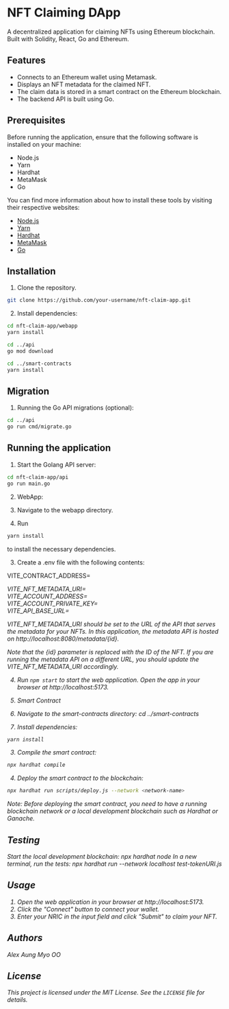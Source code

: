 # NFT Claiming DApp

A decentralized application for claiming NFTs using Ethereum blockchain. Built with Solidity, React, Go and Ethereum.

## Features

- Connects to an Ethereum wallet using Metamask.
- Displays an NFT metadata for the claimed NFT.
- The claim data is stored in a smart contract on the Ethereum blockchain.
- The backend API is built using Go.

## Prerequisites

Before running the application, ensure that the following software is installed on your machine:

- Node.js
- Yarn
- Hardhat
- MetaMask
- Go

You can find more information about how to install these tools by visiting their respective websites:

- [Node.js](https://nodejs.org/)
- [Yarn](https://yarnpkg.com/)
- [Hardhat](https://hardhat.org/)
- [MetaMask](https://metamask.io/)
- [Go](https://golang.org/)


## Installation

1. Clone the repository.

```bash
git clone https://github.com/your-username/nft-claim-app.git
```

2. Install dependencies:

```bash
cd nft-claim-app/webapp
yarn install

cd ../api
go mod download

cd ../smart-contracts
yarn install
```

## Migration

1. Running the Go API migrations (optional):

```bash
cd ../api
go run cmd/migrate.go
```

## Running the application

1. Start the Golang API server:

```bash
cd nft-claim-app/api
go run main.go
```

2. WebApp:

1. Navigate to the webapp directory.
2. Run 

```bash 
yarn install 
```
to install the necessary dependencies.

3. Create a .env file with the following contents:

VITE_CONTRACT_ADDRESS=<address of the deployed smart contract>
VITE_NFT_METADATA_URI=<address of the metadata smart contract>
VITE_ACCOUNT_ADDRESS=<address of the smart contract account>
VITE_ACCOUNT_PRIVATE_KEY=<address of the private key>
VITE_API_BASE_URL=<address of the api>


VITE_NFT_METADATA_URI should be set to the URL of the API that serves the metadata for your NFTs. In this application, the metadata API is hosted on http://localhost:8080/metadata/{id}.

Note that the {id} parameter is replaced with the ID of the NFT. If you are running the metadata API on a different URL, you should update the VITE_NFT_METADATA_URI accordingly.


4. Run `npm start` to start the web application.
    Open the app in your browser at http://localhost:5173.

3. Smart Contract

1. Navigate to the smart-contracts directory: cd ../smart-contracts
2. Install dependencies: 

```bash
yarn install
```

3. Compile the smart contract: 

```bash
npx hardhat compile
```
4. Deploy the smart contract to the blockchain: 
```bash
npx hardhat run scripts/deploy.js --network <network-name>
```

Note: Before deploying the smart contract, you need to have a running blockchain network or a local development blockchain such as Hardhat or Ganache.

## Testing

Start the local development blockchain: npx hardhat node
In a new terminal, run the tests: npx hardhat run --network localhost test-tokenURI.js

## Usage
1. Open the web application in your browser at http://localhost:5173.
2. Click the "Connect" button to connect your wallet.
3. Enter your NRIC in the input field and click "Submit" to claim your NFT.

## Authors

Alex Aung Myo OO

## License

This project is licensed under the MIT License. See the `LICENSE` file for details.
